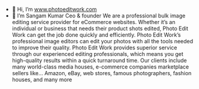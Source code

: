 - 👋 Hi, I’m www.photoeditwork.com
- 👀 I’m Sangam Kumar Ceo & founder
We are a professional bulk image editing service provider for eCommerce websites. Whether it’s an individual or business that needs their product shots edited, Photo Edit Work can get the job done quickly and efficiently. Photo Edit Work’s professional image editors can edit your photos with all the tools needed to improve their quality. Photo Edit Work provides superior service through our experienced editing professionals, which means you get high-quality results within a quick turnaround time. Our clients include many world-class media houses, e-commerce companies marketplace sellers like… Amazon, eBay, web stores, famous photographers, fashion houses, and many more
<!---
photoeditworkindia/photoeditworkindia is a ✨ special ✨ repository because its `README.md` (this file) appears on your GitHub profile.
You can click the Preview link to take a look at your changes.
--->
